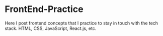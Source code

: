 # FrontEnd-Practice
Here I post frontend concepts that I practice to stay in touch with the tech stack. 
HTML, CSS, JavaScript, React.js, etc.
